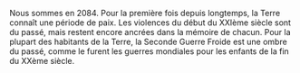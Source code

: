 Nous sommes en 2084. Pour la première fois depuis longtemps, la Terre
connaît une période de paix. Les violences du début du XXIème siècle
sont du passé, mais restent encore ancrées dans la mémoire de chacun.
Pour la plupart des habitants de la Terre, la Seconde Guerre Froide est
une ombre du passé, comme le furent les guerres mondiales pour les
enfants de la fin du XXème siècle.